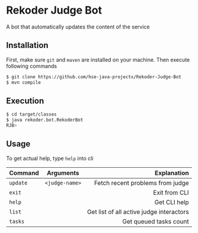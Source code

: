 # Rekoder Judge Bot

A bot that automatically updates the content of the service

## Installation

First, make sure `git` and `maven` are installed on your machine. Then execute following commands

```bash
$ git clone https://github.com/hse-java-projectx/Rekoder-Judge-Bot
$ mvn compile
```

## Execution

```bash
$ cd target/classes
$ java rekoder.bot.RekoderBot
RJB>
```

## Usage

To get actual help, type `help` into cli

| Command        | Arguments           | Explanation  |
| ------------- |:-------------:| -----:|
| `update`      | `<judge-name>` | Fetch recent problems from judge |
| `exit`      |      |   Exit from CLI |
| `help` | | Get CLI help      |
| `list` | | Get list of all active judge interactors      |
| `tasks` | | Get queued tasks count      |

## 